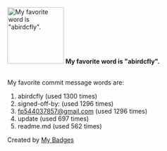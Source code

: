 <img src="https://github.com/my-badges/my-badges/blob/master/src/all-badges/favorite-word/favorite-word.png?raw=true" alt="My favorite word is &quot;abirdcfly&quot;." title="My favorite word is &quot;abirdcfly&quot;." width="128">
<strong>My favorite word is &quot;abirdcfly&quot;.</strong>
<br><br>

My favorite commit message words are:

1. abirdcfly (used 1300 times)
2. signed-off-by: (used 1296 times)
3. <fp544037857@gmail.com> (used 1296 times)
4. update (used 697 times)
5. readme.md (used 562 times)


Created by <a href="https://github.com/my-badges/my-badges">My Badges</a>